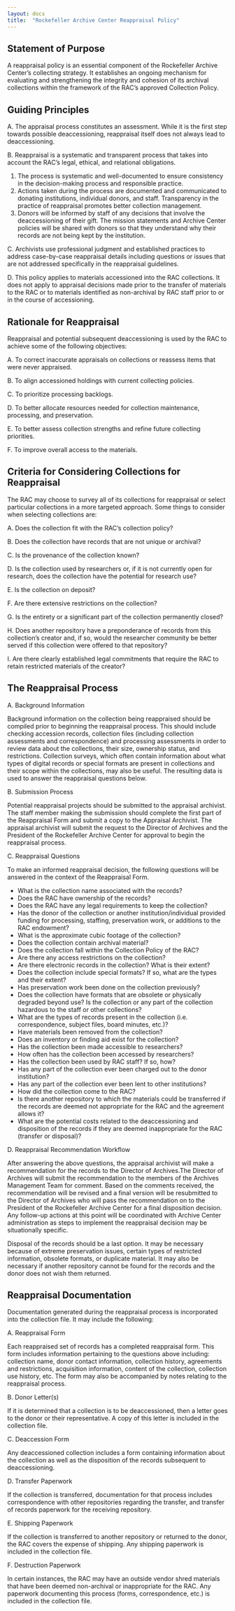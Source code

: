 ```yaml
---
layout: docs
title:  "Rockefeller Archive Center Reappraisal Policy"
---
```


## Statement of Purpose

A reappraisal policy is an essential component of the Rockefeller Archive Center’s collecting strategy. It establishes an ongoing mechanism for evaluating and strengthening the integrity and cohesion of its archival collections within the framework of the RAC’s approved Collection Policy.

## Guiding Principles

A.  The appraisal process constitutes an assessment. While it is the first step towards possible deaccessioning, reappraisal itself does not always lead to deaccessioning.

B.  Reappraisal is a systematic and transparent process that takes into account the RAC’s legal, ethical, and relational obligations.

1. The process is systematic and well-documented to ensure consistency in the decision-making process and responsible practice.
2. Actions taken during the process are documented and communicated to donating institutions, individual donors, and staff. Transparency in the practice of reappraisal promotes better collection management.
3. Donors will be informed by staff of any decisions that involve the deaccessioning of their gift. The mission statements and Archive Center policies will be shared with donors so that they understand why their records are not being kept by the institution.

C. Archivists use professional judgment and established practices to address case-by-case reappraisal details including questions or issues that are not addressed specifically in the reappraisal guidelines.

D. This policy applies to materials accessioned into the RAC collections. It does not apply to appraisal decisions made prior to the transfer of materials to the RAC or to materials identified as non-archival by RAC staff prior to or in the course of accessioning.

## Rationale for Reappraisal

Reappraisal and potential subsequent deaccessioning is used by the RAC to achieve some of the following objectives:

A.  To correct inaccurate appraisals on collections or reassess items
    that were never appraised.

B.  To align accessioned holdings with current collecting policies.

C.  To prioritize processing backlogs.

D.  To better allocate resources needed for collection maintenance,
    processing, and preservation.

E.  To better assess collection strengths and refine future collecting
    priorities.  

F.  To improve overall access to the materials.  

## Criteria for Considering Collections for Reappraisal

The RAC may choose to survey all of its collections for reappraisal or select particular collections in a more targeted approach. Some things to consider when selecting collections are:

A.  Does the collection fit with the RAC’s collection policy?

B.  Does the collection have records that are not unique or archival?

C.  Is the provenance of the collection known?

D.  Is the collection used by researchers or, if it is not currently open for research, does the collection have the potential for research use?

E.  Is the collection on deposit?

F.  Are there extensive restrictions on the collection?

G.  Is the entirety or a significant part of the collection permanently closed?

H.  Does another repository have a preponderance of records from this
    collection’s creator and, if so, would the researcher community be
    better served if this collection were offered to that repository?

I. Are there clearly established legal commitments that require the RAC to retain restricted materials of the creator?

## The Reappraisal Process

A.  Background Information

Background information on the collection being reappraised should be compiled prior to beginning the reappraisal process. This should include checking accession records, collection files (including collection assessments and correspondence) and processing assessments in order to review data about the collections, their size, ownership status, and restrictions. Collection surveys, which often contain information about what types of digital records or special formats are present in collections and their scope within the collections, may also be useful. The resulting data is used to answer the reappraisal questions below.

B.  Submission Process

Potential reappraisal projects should be submitted to the appraisal archivist. The staff member making the submission should complete the first part of the Reappraisal Form and submit a copy to the Appraisal Archivist. The appraisal archivist will submit the request to the Director of Archives and the President of the Rockefeller Archive Center for approval to begin the reappraisal process.

C. Reappraisal Questions

To make an informed reappraisal decision, the following questions will be answered in the context of the Reappraisal Form.
-   What is the collection name associated with the records?
-   Does the RAC have ownership of the records?
-   Does the RAC have any legal requirements to keep the collection?
-   Has the donor of the collection or another institution/individual
    provided funding for processing, staffing, preservation work, or
    additions to the RAC endowment?
-   What is the approximate cubic footage of the collection?
-   Does the collection contain archival material?
-   Does the collection fall within the Collection Policy of the RAC?
-   Are there any access restrictions on the collection?
-   Are there electronic records in the collection? What is their
    extent?
-   Does the collection include special formats? If so, what are the
    types and their extent?
-   Has preservation work been done on the collection previously?
-   Does the collection have formats that are obsolete or physically
    degraded beyond use? Is the collection or any part of the collection
    hazardous to the staff or other collections?
-   What are the types of records present in the collection (i.e.
    correspondence, subject files, board minutes, etc.)?
-   Have materials been removed from the collection?
-   Does an inventory or finding aid exist for the collection?
-   Has the collection been made accessible to researchers?
-   How often has the collection been accessed by researchers?
-   Has the collection been used by RAC staff? If so, how?
-   Has any part of the collection ever been charged out to the donor
    institution?
-   Has any part of the collection ever been lent to other institutions?
-   How did the collection come to the RAC?
-   Is there another repository to which the materials could be
    transferred if the records are deemed not appropriate for the RAC
    and the agreement allows it?
-   What are the potential costs related to the deaccessioning and
    disposition of the records if they are deemed inappropriate for the
    RAC (transfer or disposal)?

D. Reappraisal Recommendation Workflow

After answering the above questions, the appraisal archivist will make a recommendation for the records to the Director of Archives.The Director of Archives will submit the recommendation to the members of the Archives Management Team for comment. Based on the comments received, the recommendation will be revised and a final version will be resubmitted to the Director of Archives who will pass the recommendation on to the President of the Rockefeller Archive Center for a final disposition decision. Any follow-up actions at this point will be coordinated with Archive Center administration as steps to implement the reappraisal decision may be situationally specific.

Disposal of the records should be a last option. It may be necessary because of extreme preservation issues, certain types of restricted information, obsolete formats, or duplicate material. It may also be necessary if another repository cannot be found for the records and the donor does not wish them returned.

## Reappraisal Documentation

Documentation generated during the reappraisal process is incorporated into the collection file. It may include the following:

A. Reappraisal Form

Each reappraised set of records has a completed reappraisal form. This form includes information pertaining to the questions above including: collection name, donor contact information, collection history, agreements and restrictions, acquisition information, content of the collection, collection use history, etc. The form may also be accompanied by notes relating to the reappraisal process.

B. Donor Letter(s)

If it is determined that a collection is to be deaccessioned, then a letter goes to the donor or their representative. A copy of this letter is included in the collection file.

C. Deaccession Form

Any deaccessioned collection includes a form containing information about the collection as well as the disposition of the records subsequent to deaccessioning.

D. Transfer Paperwork

If the collection is transferred, documentation for that process includes correspondence with other repositories regarding the transfer, and transfer of records paperwork for the receiving
repository.

E. Shipping Paperwork

If the collection is transferred to another repository or returned to the donor, the RAC covers the expense of shipping. Any shipping paperwork is included in the collection file.

F. Destruction Paperwork

In certain instances, the RAC may have an outside vendor shred materials that have been deemed non-archival or inappropriate for the RAC. Any paperwork documenting this process (forms, correspondence, etc.) is included in the collection file.
